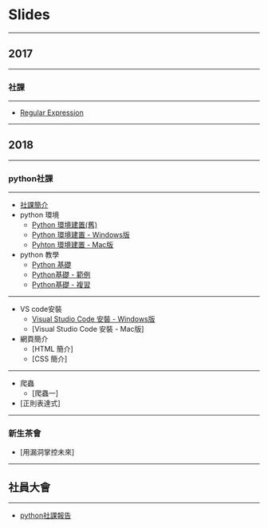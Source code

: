 # Slides

---

## 2017

---

### 社課

----

+ [Regular Expression](slide/2017/Regular%20Express)

---

## 2018

---

### python社課

----

+ [社課簡介](slide/2018/python社課/社課簡介)
+ python 環境
    + <a href="slide/2018/python社課/python環境/python環境建置(舊)">Python 環境建置(舊)</a>
    + [Python 環境建置 - Windows版](slide/2018/python社課/python環境/python%20環境建置%20-%20Windows版)
    + [Pyhton 環境建置 - Mac版](slide/2018/python社課/python環境/Python%20環境建置%20-%20Mac版)
+ python 教學
    + [Python 基礎](slide/2018/python社課/python教學/Python%20基礎)
    + [Python基礎 - 範例](slide/2018/python社課/python教學/Python%20基礎%20-%20範例)
    + [Python基礎 - 複習](slide/2018/python社課/python教學/Python%20基礎%20-%20複習)

----

+ VS code安裝
    + [Visual Studio Code 安裝 - Windows版](slide/2018/python社課/VS%20code安裝/Visual%20Studio%20安裝%20-%20Windows版)
    + [Visual Studio Code 安裝 - Mac版]
+ 網頁簡介
    + [HTML 簡介]
    + [CSS 簡介]

----

+ 爬蟲
    + [爬蟲一]
+ [正則表達式]

---

### 新生茶會

+ [用漏洞掌控未來]

---

## 社員大會

----

+ [python社課報告](slide/2018/社員大會/python社課報告)